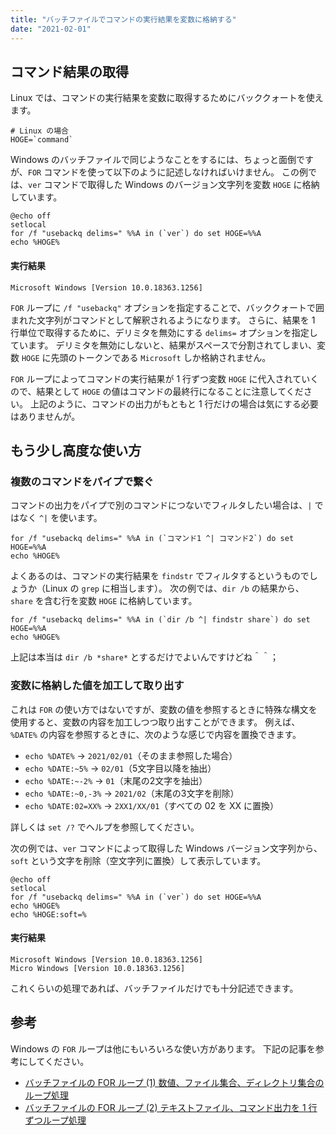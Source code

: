 ```yaml
---
title: "バッチファイルでコマンドの実行結果を変数に格納する"
date: "2021-02-01"
---
```


コマンド結果の取得
----

Linux では、コマンドの実行結果を変数に取得するためにバッククォートを使えます。

```shell
# Linux の場合
HOGE=`command`
```

Windows のバッチファイルで同じようなことをするには、ちょっと面倒ですが、`FOR` コマンドを使って以下のように記述しなければいけません。
この例では、`ver` コマンドで取得した Windows のバージョン文字列を変数 `HOGE` に格納しています。

```batch
@echo off
setlocal
for /f "usebackq delims=" %%A in (`ver`) do set HOGE=%%A
echo %HOGE%
```

#### 実行結果

```
Microsoft Windows [Version 10.0.18363.1256]
```

`FOR` ループに `/f "usebackq"` オプションを指定することで、バッククォートで囲まれた文字列がコマンドとして解釈されるようになります。
さらに、結果を 1 行単位で取得するために、デリミタを無効にする `delims=` オプションを指定しています。
デリミタを無効にしないと、結果がスペースで分割されてしまい、変数 `HOGE` に先頭のトークンである `Microsoft` しか格納されません。

`FOR` ループによってコマンドの実行結果が 1 行ずつ変数 `HOGE` に代入されていくので、結果として `HOGE` の値はコマンドの最終行になることに注意してください。
上記のように、コマンドの出力がもともと 1 行だけの場合は気にする必要はありませんが。


もう少し高度な使い方
----

### 複数のコマンドをパイプで繋ぐ

コマンドの出力をパイプで別のコマンドにつないでフィルタしたい場合は、`|` ではなく `^|` を使います。

```batch
for /f "usebackq delims=" %%A in (`コマンド1 ^| コマンド2`) do set HOGE=%%A
echo %HOGE%
```

よくあるのは、コマンドの実行結果を `findstr` でフィルタするというものでしょうか（Linux の `grep` に相当します）。
次の例では、`dir /b` の結果から、`share` を含む行を変数 `HOGE` に格納しています。

```batch
for /f "usebackq delims=" %%A in (`dir /b ^| findstr share`) do set HOGE=%%A
echo %HOGE%
```

上記は本当は `dir /b *share*` とするだけでよいんですけどね＾＾；


### 変数に格納した値を加工して取り出す

これは `FOR` の使い方ではないですが、変数の値を参照するときに特殊な構文を使用すると、変数の内容を加工しつつ取り出すことができます。
例えば、`%DATE%` の内容を参照するときに、次のような感じで内容を置換できます。

- `echo %DATE%` → `2021/02/01`（そのまま参照した場合）
- `echo %DATE:~5%` → `02/01`（5文字目以降を抽出）
- `echo %DATE:~-2%` → `01`（末尾の2文字を抽出）
- `echo %DATE:~0,-3%` → `2021/02`（末尾の3文字を削除）
- `echo %DATE:02=XX%` → `2XX1/XX/01`（すべての 02 を XX に置換）

詳しくは `set /?` でヘルプを参照してください。

次の例では、`ver` コマンドによって取得した Windows バージョン文字列から、`soft` という文字を削除（空文字列に置換）して表示しています。

```
@echo off
setlocal
for /f "usebackq delims=" %%A in (`ver`) do set HOGE=%%A
echo %HOGE%
echo %HOGE:soft=%
```

#### 実行結果

```
Microsoft Windows [Version 10.0.18363.1256]
Micro Windows [Version 10.0.18363.1256]
```

これくらいの処理であれば、バッチファイルだけでも十分記述できます。


参考
----

Windows の `FOR` ループは他にもいろいろな使い方があります。
下記の記事を参考にしてください。

- [バッチファイルの FOR ループ (1) 数値、ファイル集合、ディレクトリ集合のループ処理](../for-loop.html)
- [バッチファイルの FOR ループ (2) テキストファイル、コマンド出力を 1 行ずつループ処理](../for-loop2.html)

